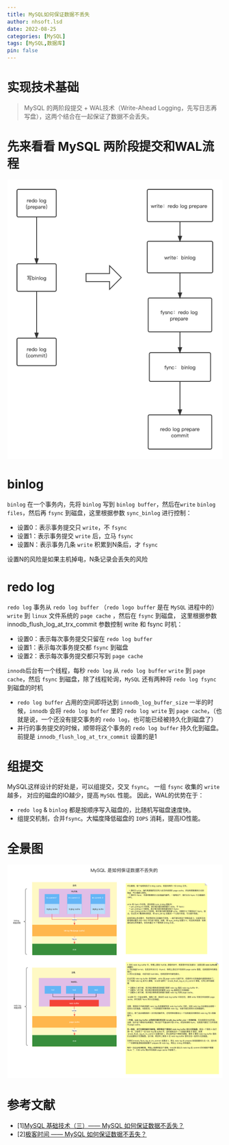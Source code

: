```yaml
---
title: MySQL如何保证数据不丢失
author: nhsoft.lsd
date: 2022-08-25
categories: [MySQL]
tags: [MySQL,数据库]
pin: false
---
```


# 实现技术基础

> MySQL 的两阶段提交 + WAL技术（Write-Ahead Logging，先写日志再写盘），这两个结合在一起保证了数据不会丢失。

# 先来看看 MySQL 两阶段提交和WAL流程
![](/assets/img/nhsoft_lsd/2022-08-29-img1.jpg)

# binlog

`binlog` 在一个事务内，先将 `binlog` 写到 `binlog buffer`，然后在`write` `binlog files`，然后再 `fsync` 到磁盘，这里根据参数 `sync_binlog` 进行控制：

* 设置0：表示事务提交只 `write`，不 `fsync`
* 设置1：表示事务提交 `write` 后，立马 `fsync`
* 设置N：表示事务几条 `write` 积累到N条后，才 `fsync`

设置N的风险是如果主机掉电，N条记录会丢失的风险

# redo log

`redo log` 事务从 `redo log buffer` （`redo logo buffer` 是在 `MySQL` 进程中的） `write` 到 `linux` 文件系统的 `page cache` ，然后在 `fsync` 到磁盘，
这里根据参数 innodb_flush_log_at_trx_commit 参数控制 write 和 fsync 时机：

* 设置0：表示每次事务提交只留在 `redo log buffer`
* 设置1：表示每次事务提交都 `fsync` 到磁盘
* 设置2：表示每次事务提交都只写到 `page cache`

`innodb`后台有一个线程，每秒 `redo log` 从 `redo log buffer` `write` 到 `page cache`，然后 `fsync` 到磁盘，除了线程轮询，`MySQL` 还有两种将 `redo log fsync` 到磁盘的时机

* `redo log buffer` 占用的空间即将达到 `innodb_log_buffer_size` 一半的时候，`innodb` 会将 `redo log buffer` 里的 `redo log write` 到 `page cache`，（也就是说，一个还没有提交事务的 `redo log`，也可能已经被持久化到磁盘了）
* 并行的事务提交的时候，顺带将这个事务的 `redo log buffer` 持久化到磁盘。前提是 `innodb_flush_log_at_trx_commit` 设置的是1

# 组提交

MySQL这样设计的好处是，可以组提交，交叉 `fsync`。 一组 `fsync` 收集的 `write` 越多， 对应的磁盘的IO越少，提高 `MySQL` 性能。
因此，WAL的优势在于：

* `redo log` & `binlog` 都是按顺序写入磁盘的，比随机写磁盘速度快。
* 组提交机制，合并`fsync`。大幅度降低磁盘的 `IOPS` 消耗，提高IO性能。

# 全景图
![](/assets/img/nhsoft_lsd/2022-08-29-img2.png)

# 参考文献

- [1][MySQL 基础技术（三）—— MySQL 如何保证数据不丢失？](https://juejin.cn/post/7019969643657822216)
- [2][极客时间 —— MySQL 如何保证数据不丢失？](https://time.geekbang.org/column/article/76161)


